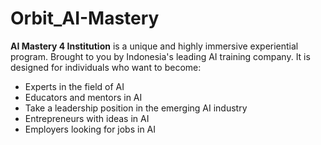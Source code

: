 # Orbit_AI-Mastery

**AI Mastery 4 Institution** is a unique and highly immersive experiential program. Brought to you by Indonesia's leading AI training company. It is designed for individuals who want to become:

- Experts in the field of AI
- Educators and mentors in AI
- Take a leadership position in the emerging AI industry
- Entrepreneurs with ideas in AI
- Employers looking for jobs in AI